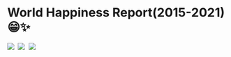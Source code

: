 # World Happiness Report(2015-2021) 😁✨

<kbd>
<img src="https://user-images.githubusercontent.com/29462447/112018368-816f4980-8b54-11eb-8146-c5c69d38750f.png" data-canonical-src="https://user-images.githubusercontent.com/29462447/112018368-816f4980-8b54-11eb-8146-c5c69d38750f.png"/> 
</kbd>

<kbd>
<img src="https://user-images.githubusercontent.com/29462447/112017913-132a8700-8b54-11eb-997c-6706b802efdf.png" data-canonical-src="https://user-images.githubusercontent.com/29462447/112017913-132a8700-8b54-11eb-997c-6706b802efdf.png"/> 
</kbd>

<kbd>
<img src="https://user-images.githubusercontent.com/29462447/112017919-14f44a80-8b54-11eb-87e7-b40f173e000a.png" data-canonical-src="https://user-images.githubusercontent.com/29462447/112017919-14f44a80-8b54-11eb-87e7-b40f173e000a.png"/> 
</kbd>



